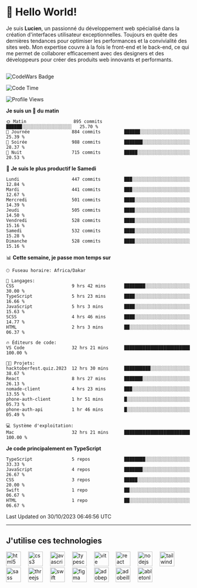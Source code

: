 # 👋 Hello World!

Je suis **Lucien**, un passionné du développement web spécialisé dans la création d'interfaces utilisateur exceptionnelles. Toujours en quête des dernières tendances pour optimiser les performances et la convivialité des sites web. Mon expertise couvre à la fois le front-end et le back-end, ce qui me permet de collaborer efficacement avec des designers et des développeurs pour créer des produits web innovants et performants.

##

![CodeWars Badge](https://www.codewars.com/users/xyhomi3/badges/small)

<!--START_SECTION:waka-->
![Code Time](http://img.shields.io/badge/Code%20Time-162%20hrs%2047%20mins-blue)

![Profile Views](http://img.shields.io/badge/Vues%20du%20profil-0-blue)

**Je suis un 🐤 du matin** 

```text
🌞 Matin                  895 commits         ██████░░░░░░░░░░░░░░░░░░░   25.70 % 
🌆 Journée                884 commits         ██████░░░░░░░░░░░░░░░░░░░   25.39 % 
🌃 Soirée                 988 commits         ███████░░░░░░░░░░░░░░░░░░   28.37 % 
🌙 Nuit                   715 commits         █████░░░░░░░░░░░░░░░░░░░░   20.53 % 
```
📅 **Je suis le plus productif le Samedi** 

```text
Lundi                    447 commits         ███░░░░░░░░░░░░░░░░░░░░░░   12.84 % 
Mardi                    441 commits         ███░░░░░░░░░░░░░░░░░░░░░░   12.67 % 
Mercredi                 501 commits         ████░░░░░░░░░░░░░░░░░░░░░   14.39 % 
Jeudi                    505 commits         ████░░░░░░░░░░░░░░░░░░░░░   14.50 % 
Vendredi                 528 commits         ████░░░░░░░░░░░░░░░░░░░░░   15.16 % 
Samedi                   532 commits         ████░░░░░░░░░░░░░░░░░░░░░   15.28 % 
Dimanche                 528 commits         ████░░░░░░░░░░░░░░░░░░░░░   15.16 % 
```


📊 **Cette semaine, je passe mon temps sur** 

```text
🕑︎ Fuseau horaire: Africa/Dakar

💬 Langages: 
CSS                      9 hrs 42 mins       ████████░░░░░░░░░░░░░░░░░   30.00 % 
TypeScript               5 hrs 23 mins       ████░░░░░░░░░░░░░░░░░░░░░   16.66 % 
JavaScript               5 hrs 3 mins        ████░░░░░░░░░░░░░░░░░░░░░   15.63 % 
SCSS                     4 hrs 46 mins       ████░░░░░░░░░░░░░░░░░░░░░   14.77 % 
HTML                     2 hrs 3 mins        ██░░░░░░░░░░░░░░░░░░░░░░░   06.37 % 

🔥 Éditeurs de code: 
VS Code                  32 hrs 21 mins      █████████████████████████   100.00 % 

🐱‍💻 Projets: 
hacktoberfest.quiz.2023  12 hrs 30 mins      ██████████░░░░░░░░░░░░░░░   38.67 % 
React                    8 hrs 27 mins       ███████░░░░░░░░░░░░░░░░░░   26.13 % 
nomade-client            4 hrs 23 mins       ███░░░░░░░░░░░░░░░░░░░░░░   13.55 % 
phone-auth-client        1 hr 51 mins        █░░░░░░░░░░░░░░░░░░░░░░░░   05.73 % 
phone-auth-api           1 hr 46 mins        █░░░░░░░░░░░░░░░░░░░░░░░░   05.49 % 

💻 Système d'exploitation: 
Mac                      32 hrs 21 mins      █████████████████████████   100.00 % 
```

**Je code principalement en TypeScript** 

```text
TypeScript               5 repos             ████████░░░░░░░░░░░░░░░░░   33.33 % 
JavaScript               4 repos             ███████░░░░░░░░░░░░░░░░░░   26.67 % 
CSS                      3 repos             █████░░░░░░░░░░░░░░░░░░░░   20.00 % 
Swift                    1 repo              ██░░░░░░░░░░░░░░░░░░░░░░░   06.67 % 
HTML                     1 repo              ██░░░░░░░░░░░░░░░░░░░░░░░   06.67 % 
```




 Last Updated on 30/10/2023 06:46:56 UTC
<!--END_SECTION:waka-->
---

## J'utilise ces technologies

<div align="left">
  <img src="https://skillicons.dev/icons?i=html" height="40" alt="html5 logo"  />
  <img width="12" />
  <img src="https://skillicons.dev/icons?i=css" height="40" alt="css3 logo"  />
  <img width="12" />
  <img src="https://skillicons.dev/icons?i=js" height="40" alt="javascript logo"  />
  <img width="12" />
  <img src="https://skillicons.dev/icons?i=ts" height="40" alt="typescript logo"  />
  <img width="12" />
  <img src="https://skillicons.dev/icons?i=vite" height="40" alt="vite logo"  />
  <img width="12" />
  <img src="https://skillicons.dev/icons?i=react" height="40" alt="react logo"  />
  <img width="12" />
  <img src="https://cdn.jsdelivr.net/gh/devicons/devicon/icons/nodejs/nodejs-original.svg" height="40" alt="nodejs logo"  />
  <img width="12" />
  <img src="https://skillicons.dev/icons?i=tailwind" height="40" alt="tailwindcss logo"  />
  <img width="12" />
  <img src="https://skillicons.dev/icons?i=sass" height="40" alt="sass logo"  />
  <img width="12" />
  <img src="https://skillicons.dev/icons?i=threejs" height="40" alt="threejs logo"  />
  <img width="12" />
  <img src="https://skillicons.dev/icons?i=swift" height="40" alt="swift logo"  />
  <img width="12" />
  <img src="https://skillicons.dev/icons?i=figma" height="40" alt="figma logo"  />
  <img width="12" />
  <img src="https://skillicons.dev/icons?i=ps" height="40" alt="adobephotoshop logo"  />
  <img width="12" />
  <img src="https://skillicons.dev/icons?i=ai" height="40" alt="adobeillustrator logo"  />
  <img width="12" />
  <img src="https://skillicons.dev/icons?i=ableton" height="40" alt="abletonlive logo"  />
</div>



